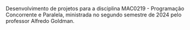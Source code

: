 Desenvolvimento de projetos para a disciplina MAC0219 - Programação Concorrente e Paralela, ministrada no segundo semestre de 2024 pelo professor Alfredo Goldman.
